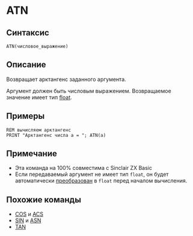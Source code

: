 # ATN

## Синтаксис

```
ATN(числовое_выражение)
```

## Описание

Возвращает арктангенс заданного аргумента.

Аргумент должен быть числовым выражением. Возвращаемое значение имеет тип [float](../structure/types#Float).

## Примеры

```
REM вычисляем арктангенс
PRINT "Арктангенс числа а = "; ATN(a)
```

## Примечание

*  Эта команда на 100% совместима с Sinclair ZX Basic
*  Если передаваемый аргумент не имеет тип `float`, он будет автоматически [преобразован](cast) в `float` перед началом вычисления.

## Похожие команды

* [COS](acs) и [ACS](asn)
* [SIN](sin) и [ASN](asn)
* [TAN](tan)

